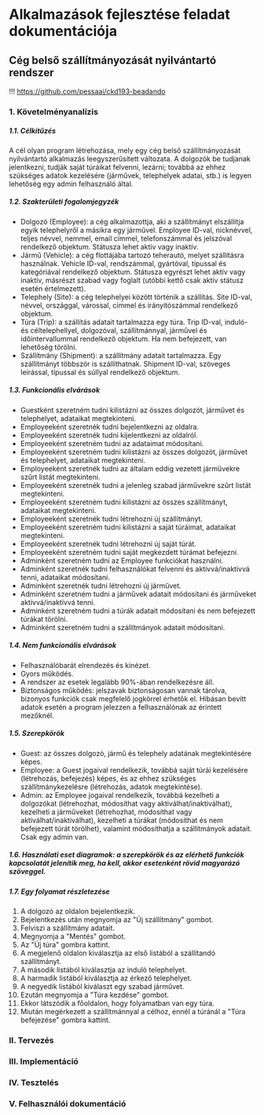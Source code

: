 # Alkalmazások fejlesztése feladat dokumentációja
## Cég belső szállítmányozását nyilvántartó rendszer

!!! https://github.com/pessaai/ckd193-beadando

### 1. Követelményanalízis

##### 1.1. Célkitűzés

A cél olyan program létrehozása, mely egy cég belső szállítmányozását nyilvántartó alkalmazás leegyszerűsített változata. A dolgozók be tudjanak jelentkezni, tudják saját túráikat felvenni, lezárni; továbbá az ehhez szükséges adatok kezelésére (járművek, telephelyek adatai, stb.) is legyen lehetőség egy admin felhasználó által.

##### 1.2. Szakterületi fogalomjegyzék
- Dolgozó (Employee): a cég alkalmazottja, aki a szállítmányt elszállítja egyik telephelyről a másikra egy járművel. Employee ID-val, nicknévvel, teljes névvel, nemmel, email címmel, telefonszámmal és jelszóval rendelkező objektum. Státusza lehet aktív vagy inaktív.
- Jármű (Vehicle): a cég flottájába tartozó teherautó, melyet szállításra használnak. Vehicle ID-val, rendszámmal, gyártóval, típussal és kategóriával rendelkező objektum. Státusza egyrészt lehet aktív vagy inaktív, másrészt szabad vagy foglalt (utóbbi kettő csak aktív státusz esetén értelmezett).
- Telephely (Site): a cég telephelyei között történik a szállítás. Site ID-val, névvel, országgal, várossal, címmel és irányítószámmal rendelkező objektum.
- Túra (Trip): a szállítás adatait tartalmazza egy túra. Trip ID-val, induló- és céltelephellyel, dolgozóval, szállítmánnyal, járművel és időintervallummal rendelkező objektum. Ha nem befejezett, van lehetőség törölni.
- Szállítmány (Shipment): a szállítmány adatait tartalmazza. Egy szállítmányt többször is szállíthatnak. Shipment ID-val, szöveges leírással, típussal és súllyal rendelkező objektum.

##### 1.3. Funkcionális elvárások
- Guestként szeretném tudni kilistázni az összes dolgozót, járművet és telephelyet, adataikat megtekinteni.
- Employeeként szeretnék tudni bejelentkezni az oldalra.
- Employeeként szeretnék tudni kijelentkezni az oldalról.
- Employeeként szeretném tudni az adataimat módosítani.
- Employeeként szeretném tudni kilistázni az összes dolgozót, járművet és telephelyet, adataikat megtekinteni.
- Employeeként szeretnék tudni az általam eddig vezetett járművekre szűrt listát megtekinteni.
- Employeeként szeretnék tudni a jelenleg szabad járművekre szűrt listát megtekinteni.
- Employeeként szeretném tudni kilistázni az összes szállítmányt, adataikat megtekinteni.
- Employeeként szeretnék tudni létrehozni új szállítmányt.
- Employeeként szeretném tudni kilistázni a saját túráimat, adataikat megtekinteni.
- Employeeként szeretnék tudni létrehozni új saját túrát.
- Employeeként szeretném tudni saját megkezdett túrámat befejezni.
- Adminként szeretném tudni az Employee funkciókat használni.
- Adminként szeretnék tudni felhasználókat felvenni és aktívvá/inaktívvá tenni, adataikat módosítani.
- Adminként szeretnék tudni létrehozni új járművet.
- Adminként szeretném tudni a járművek adatait módosítani és járműveket aktívvá/inaktívvá tenni.
- Adminként szeretném tudni a túrák adatait módosítani és nem befejezett túrákat törölni.
- Adminként szeretném tudni a szállítmányok adatait módosítani.

##### 1.4. Nem funkcionális elvárások
- Felhasználóbarát elrendezés és kinézet.
- Gyors működés.
- A rendszer az esetek legalább 90%-ában rendelkezésre áll.
- Biztonságos működés: jelszavak biztonságosan vannak tárolva, bizonyos funkciók csak megfelelő jogkörrel érhetők el. Hibásan bevitt adatok esetén a program jelezzen a felhasználónak az érintett mezőknél.

##### 1.5. Szerepkörök

- Guest: az összes dolgozó, jármű és telephely adatának megtekintésére képes.
- Employee: a Guest jogaival rendelkezik, továbbá saját túrái kezelésére (létrehozás, befejezés) képes, és az ehhez szükséges szállítmánykezelésre (létrehozás, adatok megtekintése).
- Admin: az Employee jogaival rendelkezik, továbbá kezelheti a dolgozókat (létrehozhat, módosíthat vagy aktiválhat/inaktiválhat), kezelheti a járműveket (létrehozhat, módosíthat vagy aktiválhat/inaktiválhat), kezelheti a túrákat (módosíthat és nem befejezett túrát törölhet), valamint módosíthatja a szállítmányok adatait. Csak egy admin van.

##### 1.6. Használati eset diagramok: a szerepkörök és az elérhető funkciók kapcsolatát jelenítik meg, ha kell, akkor esetenként rövid magyarázó szöveggel.

##### 1.7. Egy folyamat részletezése
1. A dolgozó az oldalon bejelentkezik.
2. Bejelentkezés után megnyomja az "Új szállítmány" gombot.
3. Felviszi a szállítmány adatait.
4. Megnyomja a "Mentés" gombot.
5. Az "Új túra" gombra kattint.
6. A megjelenő oldalon kiválasztja az első listából a szállítandó szállítmányt.
7. A második listából kiválasztja az induló telephelyet.
8. A harmadik listából kiválasztja az érkező telephelyet.
9. A negyedik listából kiválaszt egy szabad járművet.
10. Ezután megnyomja a "Túra kezdése" gombot.
11. Ekkor látszódik a főoldalon, hogy folyamatban van egy túra.
12. Miután megérkezett a szállítmánnyal a célhoz, ennél a túránál a "Túra befejezése" gombra kattint.

### II. Tervezés

### III. Implementáció

### IV. Tesztelés

### V. Felhasználói dokumentáció
